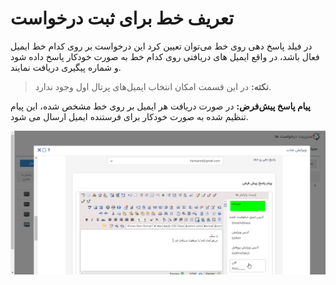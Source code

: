 # تعریف خط برای ثبت درخواست 

در فیلد پاسخ دهی روی خط می‌توان تعیین کرد این درخواست بر روی کدام خط ایمیل فعال باشد، در واقع ایمیل های دریافتی روی کدام خط به صورت خودکار پاسخ داده شود و شماره پیگیری دریافت نمایند.

> **نکته:** در این قسمت امکان انتخاب ایمیل‌های پرتال اول وجود ندارد.

**پیام پاسخ پیش‌فرض:** در صورت دریافت هر ایمیل بر روی خط مشخص شده، این پیام تنظیم شده به صورت خودکار برای فرستنده ایمیل ارسال می شود.

![](khat-requests.png)



